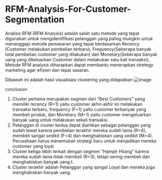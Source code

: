 # RFM-Analysis-For-Customer-Segmentation
Analisis RFM (RFM Analysis) adalah salah satu metode yang tepat digunakan untuk mengidentifikasi pelanggan yang paling mungkin untuk menanggapi metode pemasaran yang tepat
berdasarkan Recency (Customer melakukan pembelian terbaru), Frequency(Seberapa banyak total pembelian customer yang dilakukan) dan Monetary(Seberapa banyak uang yang dikeluarkan Customer dalam melakukan satu kali transaksi),
Metode RFM analysis diharapkan dapat membantu menerapkan stretegy marketing agar efisien dan tepat sasaran.

Dibawah ini adalah hasil visualisasi clustering yang didapatkan
![image](https://user-images.githubusercontent.com/101881998/163714601-e6f4509d-2664-42b4-a281-9b68133671c7.png)

conclusion
1. Cluster pertama merupakan segmen dari "Best Customers" yang memiliki recency (R=1) yaitu customer akhir-akhir ini melakukan transaksi terbaru, frequency (F=1) yaitu customer terbanyak yang membeli produk, dan Monetary (M=1) yaitu customer mengeluarkan banyak uang untuk melakukan sekali transaksi.
2. Pelanggan di cluster kedua dapat diartikan sebagai pelanggan yang sudah lewat karena pembelian terakhir mereka sudah lama (R=4), membeli sangat sedikit (F=4) dan menghabiskan uang sedikit (M=4). Perusahaan harus menemukan strategi baru untuk menjadikan mereka customer yang loyal. 
3. Cluster ketiga lebih terkait dengan segmen "Hampir Hilang" karena mereka sudah lama tidak membeli (R=3), tetapi sering membeli dan menghabiskan banyak uang.t.
4. Cluster terakhir adalah Pelanggan yang sangat Loyal dan mereka juga menghabiskan banyak uang.
